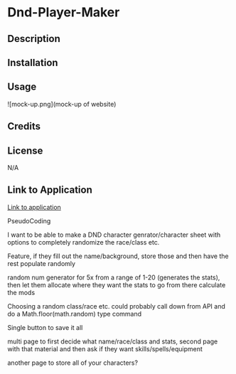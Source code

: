# Dnd-Player-Maker

## Description

## Installation 

## Usage

![mock-up.png](mock-up of website)

## Credits

## License
N/A

## Link to Application
[Link to application](httsp://cgordon5025.github.io/Dnd-Player-Maker)

PseudoCoding

I want to be able to make a DND character genrator/character sheet
with options to completely randomize the race/class etc.

Feature, if they fill out the name/background, store those and then have the rest populate randomly


random num generator for 5x from a range of 1-20 (generates the stats), then let them allocate where they want the stats to go
from there calculate the mods

Choosing a random class/race etc. could probably call down from API and do a Math.floor(math.random) type command

Single button to save it all

multi page to first decide what name/race/class and stats, second page with that material and then ask if they want skills/spells/equipment 

another page to store all of your characters?